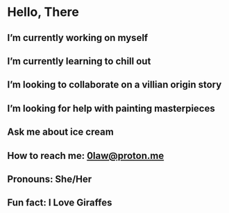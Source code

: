  # Hello, There 
 ## I’m currently working on myself
 ## I’m currently learning to chill out
 ## I’m looking to collaborate on a villian origin story
 ## I’m looking for help with painting masterpieces
 ## Ask me about ice cream
 ## How to reach me: 0law@proton.me
 ## Pronouns: She/Her
 ## Fun fact: I Love Giraffes
